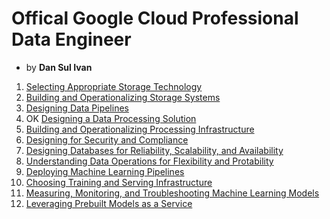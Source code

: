 # Offical Google Cloud Professional Data Engineer

- by **Dan Sul Ivan**

1. [Selecting Appropriate Storage Technology](selecting-appropriate-storage-tech.md)
2. [Building and Operationalizing Storage Systems](building-and-operationalizing-storage-systems.md)
3. [Designing Data Pipelines](designing-data-pipelines.md)
4. OK [Designing a Data Processing Solution](designing-data-processing-solution.md)
5. [Building and Operationalizing Processing Infrastructure](building-operationalizing-processing-infrastructure.md)
6. [Designing for Security and Compliance](designing-for-security-compliance.md)
7. [Designing Databases for Reliability, Scalability, and Availability](designing-databases-for-reliability-scalability-availability.md)
8. [Understanding Data Operations for Flexibility and Protability](understanding-data-operations-for-flexibility-protability.md)
9. [Deploying Machine Learning Pipelines](deploying-machine-learning-pipelines.md)
10. [Choosing Training and Serving Infrastructure](choosing-training-serving-infrastructure.md)
11. [Measuring, Monitoring, and Troubleshooting Machine Learning Models](mmtmlm.md)
12. [Leveraging Prebuilt Models as a Service](lpms.md)
